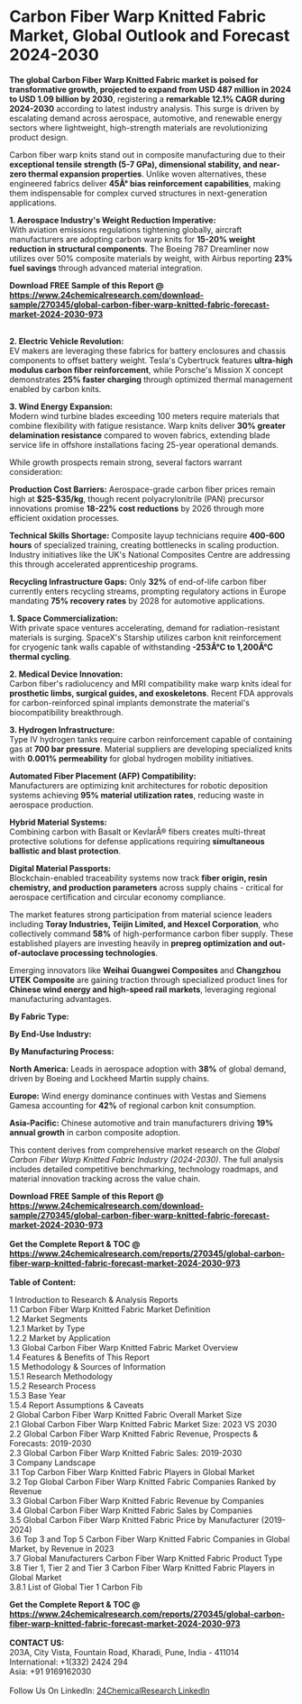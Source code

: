<h1>Carbon Fiber Warp Knitted Fabric Market, Global Outlook and Forecast 2024-2030</h1><p><strong>The global Carbon Fiber Warp Knitted Fabric market is poised for transformative growth, projected to expand from USD 487 million in 2024 to USD 1.09 billion by 2030</strong>, registering a <strong>remarkable 12.1% CAGR during 2024-2030</strong> according to latest industry analysis. This surge is driven by escalating demand across aerospace, automotive, and renewable energy sectors where lightweight, high-strength materials are revolutionizing product design.</p><p>Carbon fiber warp knits stand out in composite manufacturing due to their <strong>exceptional tensile strength (5-7 GPa), dimensional stability, and near-zero thermal expansion properties</strong>. Unlike woven alternatives, these engineered fabrics deliver <strong>45Â° bias reinforcement capabilities</strong>, making them indispensable for complex curved structures in next-generation applications.</p><p><strong>1. Aerospace Industry's Weight Reduction Imperative:</strong><br>
With aviation emissions regulations tightening globally, aircraft manufacturers are adopting carbon warp knits for <strong>15-20% weight reduction in structural components</strong>. The Boeing 787 Dreamliner now utilizes over 50% composite materials by weight, with Airbus reporting <strong>23% fuel savings</strong> through advanced material integration.</p><div><b>Download FREE Sample of this Report @ 
            <a href="https://www.24chemicalresearch.com/download-sample/270345/global-carbon-fiber-warp-knitted-fabric-forecast-market-2024-2030-973">
            https://www.24chemicalresearch.com/download-sample/270345/global-carbon-fiber-warp-knitted-fabric-forecast-market-2024-2030-973</a></b></div><br><p><strong>2. Electric Vehicle Revolution:</strong><br>
EV makers are leveraging these fabrics for battery enclosures and chassis components to offset battery weight. Tesla's Cybertruck features <strong>ultra-high modulus carbon fiber reinforcement</strong>, while Porsche's Mission X concept demonstrates <strong>25% faster charging</strong> through optimized thermal management enabled by carbon knits.</p><p><strong>3. Wind Energy Expansion:</strong><br>
Modern wind turbine blades exceeding 100 meters require materials that combine flexibility with fatigue resistance. Warp knits deliver <strong>30% greater delamination resistance</strong> compared to woven fabrics, extending blade service life in offshore installations facing 25-year operational demands.</p><p>While growth prospects remain strong, several factors warrant consideration:</p><p><strong>Production Cost Barriers:</strong> Aerospace-grade carbon fiber prices remain high at <strong>$25-$35/kg</strong>, though recent polyacrylonitrile (PAN) precursor innovations promise <strong>18-22% cost reductions</strong> by 2026 through more efficient oxidation processes.</p><p><strong>Technical Skills Shortage:</strong> Composite layup technicians require <strong>400-600 hours</strong> of specialized training, creating bottlenecks in scaling production. Industry initiatives like the UK's National Composites Centre are addressing this through accelerated apprenticeship programs.</p><p><strong>Recycling Infrastructure Gaps:</strong> Only <strong>32%</strong> of end-of-life carbon fiber currently enters recycling streams, prompting regulatory actions in Europe mandating <strong>75% recovery rates</strong> by 2028 for automotive applications.</p><p><strong>1. Space Commercialization:</strong><br>
With private space ventures accelerating, demand for radiation-resistant materials is surging. SpaceX's Starship utilizes carbon knit reinforcement for cryogenic tank walls capable of withstanding <strong>-253Â°C to 1,200Â°C thermal cycling</strong>.</p><p><strong>2. Medical Device Innovation:</strong><br>
Carbon fiber's radiolucency and MRI compatibility make warp knits ideal for <strong>prosthetic limbs, surgical guides, and exoskeletons</strong>. Recent FDA approvals for carbon-reinforced spinal implants demonstrate the material's biocompatibility breakthrough.</p><p><strong>3. Hydrogen Infrastructure:</strong><br>
Type IV hydrogen tanks require carbon reinforcement capable of containing gas at <strong>700 bar pressure</strong>. Material suppliers are developing specialized knits with <strong>0.001% permeability</strong> for global hydrogen mobility initiatives.</p><p><strong>Automated Fiber Placement (AFP) Compatibility:</strong><br>
	Manufacturers are optimizing knit architectures for robotic deposition systems achieving <strong>95% material utilization rates</strong>, reducing waste in aerospace production.</p><p><strong>Hybrid Material Systems:</strong><br>
	Combining carbon with Basalt or KevlarÂ® fibers creates multi-threat protective solutions for defense applications requiring <strong>simultaneous ballistic and blast protection</strong>.</p><p><strong>Digital Material Passports:</strong><br>
	Blockchain-enabled traceability systems now track <strong>fiber origin, resin chemistry, and production parameters</strong> across supply chains - critical for aerospace certification and circular economy compliance.</p><p>The market features strong participation from material science leaders including <strong>Toray Industries, Teijin Limited, and Hexcel Corporation</strong>, who collectively command <strong>58%</strong> of high-performance carbon fiber supply. These established players are investing heavily in <strong>prepreg optimization and out-of-autoclave processing technologies</strong>.</p><p>Emerging innovators like <strong>Weihai Guangwei Composites</strong> and <strong>Changzhou UTEK Composite</strong> are gaining traction through specialized product lines for <strong>Chinese wind energy and high-speed rail markets</strong>, leveraging regional manufacturing advantages.</p><p><strong>By Fabric Type:</strong></p><p><strong>By End-Use Industry:</strong></p><p><strong>By Manufacturing Process:</strong></p><p><strong>North America:</strong> Leads in aerospace adoption with <strong>38%</strong> of global demand, driven by Boeing and Lockheed Martin supply chains.</p><p><strong>Europe:</strong> Wind energy dominance continues with Vestas and Siemens Gamesa accounting for <strong>42%</strong> of regional carbon knit consumption.</p><p><strong>Asia-Pacific:</strong> Chinese automotive and train manufacturers driving <strong>19% annual growth</strong> in carbon composite adoption.</p><p>This content derives from comprehensive market research on the <em>Global Carbon Fiber Warp Knitted Fabric Industry (2024-2030)</em>. The full analysis includes detailed competitive benchmarking, technology roadmaps, and material innovation tracking across the value chain.</p><div><b>Download FREE Sample of this Report @ 
            <a href="https://www.24chemicalresearch.com/download-sample/270345/global-carbon-fiber-warp-knitted-fabric-forecast-market-2024-2030-973">
            https://www.24chemicalresearch.com/download-sample/270345/global-carbon-fiber-warp-knitted-fabric-forecast-market-2024-2030-973</a></b></div><br><div><b>Get the Complete Report & TOC @ 
            <a href="https://www.24chemicalresearch.com/reports/270345/global-carbon-fiber-warp-knitted-fabric-forecast-market-2024-2030-973">
            https://www.24chemicalresearch.com/reports/270345/global-carbon-fiber-warp-knitted-fabric-forecast-market-2024-2030-973</a></b></div><br>
            <b>Table of Content:</b><p>1 Introduction to Research & Analysis Reports<br />
    1.1 Carbon Fiber Warp Knitted Fabric Market Definition<br />
    1.2 Market Segments<br />
        1.2.1 Market by Type<br />
        1.2.2 Market by Application<br />
    1.3 Global Carbon Fiber Warp Knitted Fabric Market Overview<br />
    1.4 Features & Benefits of This Report<br />
    1.5 Methodology & Sources of Information<br />
        1.5.1 Research Methodology<br />
        1.5.2 Research Process<br />
        1.5.3 Base Year<br />
        1.5.4 Report Assumptions & Caveats<br />
2 Global Carbon Fiber Warp Knitted Fabric Overall Market Size<br />
    2.1 Global Carbon Fiber Warp Knitted Fabric Market Size: 2023 VS 2030<br />
    2.2 Global Carbon Fiber Warp Knitted Fabric Revenue, Prospects & Forecasts: 2019-2030<br />
    2.3 Global Carbon Fiber Warp Knitted Fabric Sales: 2019-2030<br />
3 Company Landscape<br />
    3.1 Top Carbon Fiber Warp Knitted Fabric Players in Global Market<br />
    3.2 Top Global Carbon Fiber Warp Knitted Fabric Companies Ranked by Revenue<br />
    3.3 Global Carbon Fiber Warp Knitted Fabric Revenue by Companies<br />
    3.4 Global Carbon Fiber Warp Knitted Fabric Sales by Companies<br />
    3.5 Global Carbon Fiber Warp Knitted Fabric Price by Manufacturer (2019-2024)<br />
    3.6 Top 3 and Top 5 Carbon Fiber Warp Knitted Fabric Companies in Global Market, by Revenue in 2023<br />
    3.7 Global Manufacturers Carbon Fiber Warp Knitted Fabric Product Type<br />
    3.8 Tier 1, Tier 2 and Tier 3 Carbon Fiber Warp Knitted Fabric Players in Global Market<br />
        3.8.1 List of Global Tier 1 Carbon Fib</p><div><b>Get the Complete Report & TOC @ 
            <a href="https://www.24chemicalresearch.com/reports/270345/global-carbon-fiber-warp-knitted-fabric-forecast-market-2024-2030-973">
            https://www.24chemicalresearch.com/reports/270345/global-carbon-fiber-warp-knitted-fabric-forecast-market-2024-2030-973</a></b></div><br><b>CONTACT US:</b><br>
            203A, City Vista, Fountain Road, Kharadi, Pune, India - 411014<br>
            International: +1(332) 2424 294<br>
            Asia: +91 9169162030 <br><br>
            Follow Us On LinkedIn: <a href="https://www.linkedin.com/company/24chemicalresearch/">24ChemicalResearch LinkedIn</a>
